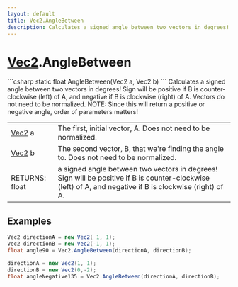 ```yaml
---
layout: default
title: Vec2.AngleBetween
description: Calculates a signed angle between two vectors in degrees! Sign will be positive if B is counter-clockwise (left) of A, and negative if B is clockwise (right) of A. Vectors do not need to be normalized. NOTE. Since this will return a positive or negative angle, order of parameters matters!
---
```

# [Vec2]({{site.url}}/Pages/Reference/Vec2.html).AngleBetween

<div class='signature' markdown='1'>
```csharp
static float AngleBetween(Vec2 a, Vec2 b)
```
Calculates a signed angle between two vectors in degrees!
Sign will be positive if B is counter-clockwise (left) of A, and
negative if B is clockwise (right) of A. Vectors do not need to be
normalized.
NOTE: Since this will return a positive or negative angle, order of
parameters matters!
</div>

|  |  |
|--|--|
|[Vec2]({{site.url}}/Pages/Reference/Vec2.html) a|The first, initial vector, A. Does not need to be             normalized.|
|[Vec2]({{site.url}}/Pages/Reference/Vec2.html) b|The second vector, B, that we're finding the              angle to. Does not need to be normalized.|
|RETURNS: float|a signed angle between two vectors in degrees! Sign will be positive if B is counter-clockwise (left) of A, and negative if B is clockwise (right) of A.|





## Examples

```csharp
Vec2 directionA = new Vec2( 1, 1);
Vec2 directionB = new Vec2(-1, 1);
float angle90 = Vec2.AngleBetween(directionA, directionB);

directionA = new Vec2(1, 1);
directionB = new Vec2(0,-2);
float angleNegative135 = Vec2.AngleBetween(directionA, directionB);
```

